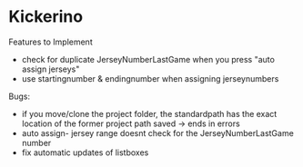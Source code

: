 # Kickerino


Features to Implement
+ check for duplicate JerseyNumberLastGame when you press "auto assign jerseys"
+ use startingnumber & endingnumber when assigning jerseynumbers


Bugs:
+ if you move/clone the project folder, the standardpath has the exact location of the former project path saved -> ends in errors
+ auto assign- jersey range doesnt check for the JerseyNumberLastGame number
+ fix automatic updates of listboxes
